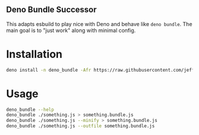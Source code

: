 ## Deno Bundle Successor

This adapts esbuild to play nice with Deno and behave like `deno bundle`.
The main goal is to "just work" along with minimal config.

# Installation
```sh
deno install -n deno_bundle -Afr https://raw.githubusercontent.com/jeff-hykin/deno_bundle/master/main.js
```

# Usage
```sh
deno_bundle --help
deno_bundle ./something.js > something.bundle.js
deno_bundle ./something.js --minify > something.bundle.js
deno_bundle ./something.js --outfile something.bundle.js
```